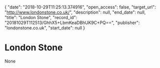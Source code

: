 {
  "date": "2018-10-29T11:25:13.374916", 
  "open_access": false, 
  "target_url": "http://www.londonstone.co.uk/", 
  "description": null, 
  "end_date": null, 
  "title": "London Stone", 
  "record_id": "20181029T112513/GhhX5+LbmKeaDBhUK9C+PQ==", 
  "publisher": "londonstone.co.uk", 
  "start_date": null
}

# London Stone

None
